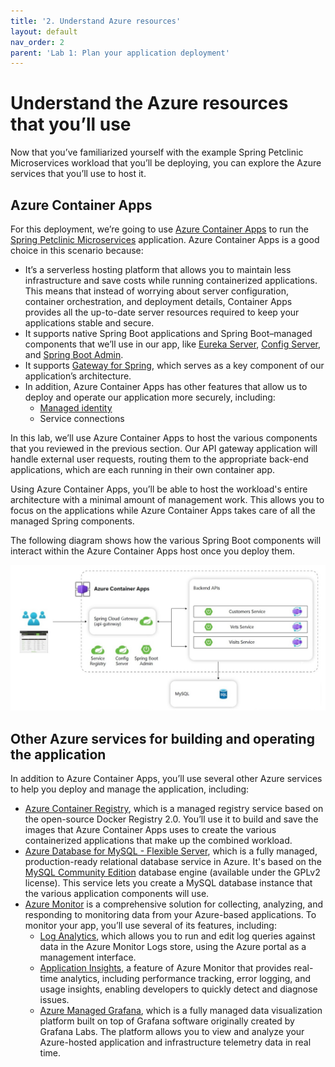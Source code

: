 ```yaml
---
title: '2. Understand Azure resources'  
layout: default  
nav_order: 2  
parent: 'Lab 1: Plan your application deployment'
---
```


# Understand the Azure resources that you’ll use

Now that you’ve familiarized yourself with the example Spring Petclinic Microservices workload that you’ll be deploying, you can explore the Azure services that you’ll use to host it.

## Azure Container Apps

For this deployment, we’re going to use [Azure Container Apps](https://learn.microsoft.com/azure/container-apps/overview) to run the [Spring Petclinic Microservices](https://github.com/spring-petclinic/spring-petclinic-microservices) application. Azure Container Apps is a good choice in this scenario because:

-   It’s a serverless hosting platform that allows you to maintain less infrastructure and save costs while running containerized applications. This means that instead of worrying about server configuration, container orchestration, and deployment details, Container Apps provides all the up-to-date server resources required to keep your applications stable and secure.
-   It supports native Spring Boot applications and Spring Boot–managed components that we’ll use in our app, like [Eureka Server](https://learn.microsoft.com/azure/container-apps/java-eureka-server?tabs=azure-cli), [Config Server](https://learn.microsoft.com/azure/container-apps/java-config-server?tabs=azure-cli), and [Spring Boot Admin](https://learn.microsoft.com/azure/container-apps/java-admin?tabs=azure-cli).
-   It supports [Gateway for Spring](https://learn.microsoft.com/azure/container-apps/java-gateway-for-spring), which serves as a key component of our application’s architecture.
-   In addition, Azure Container Apps has other features that allow us to deploy and operate our application more securely, including:
    -   [Managed identity](https://learn.microsoft.com/azure/container-apps/managed-identity)
    -   Service connections

In this lab, we’ll use Azure Container Apps to host the various components that you reviewed in the previous section. Our API gateway application will handle external user requests, routing them to the appropriate back-end applications, which are each running in their own container app.

Using Azure Container Apps, you’ll be able to host the workload's entire architecture with a minimal amount of management work. This allows you to focus on the applications while Azure Container Apps takes care of all the managed Spring components.

The following diagram shows how the various Spring Boot components will interact within the Azure Container Apps host once you deploy them.

![workload architecture overview](../../images/aca-overview.png)

## Other Azure services for building and operating the application

In addition to Azure Container Apps, you’ll use several other Azure services to help you deploy and manage the application, including:

-   [Azure Container Registry](https://learn.microsoft.com/azure/container-registry/container-registry-intro), which is a managed registry service based on the open-source Docker Registry 2.0. You’ll use it to build and save the images that Azure Container Apps uses to create the various containerized applications that make up the combined workload.
-   [Azure Database for MySQL - Flexible Server](https://learn.microsoft.com/azure/mysql/flexible-server/overview), which is a fully managed, production-ready relational database service in Azure. It's based on the [MySQL Community Edition](https://www.mysql.com/products/community/) database engine (available under the GPLv2 license). This service lets you create a MySQL database instance that the various application components will use.
-   [Azure Monitor](https://learn.microsoft.com/azure/azure-monitor/overview) is a comprehensive solution for collecting, analyzing, and responding to monitoring data from your Azure-based applications. To monitor your app, you’ll use several of its features, including:
    -   [Log Analytics](https://learn.microsoft.com/azure/azure-monitor/logs/log-analytics-overview), which allows you to run and edit log queries against data in the Azure Monitor Logs store, using the Azure portal as a management interface.
    -   [Application Insights](https://learn.microsoft.com/azure/azure-monitor/app/app-insights-overview), a feature of Azure Monitor that provides real-time analytics, including performance tracking, error logging, and usage insights, enabling developers to quickly detect and diagnose issues.
    -   [Azure Managed Grafana](https://learn.microsoft.com/azure/managed-grafana/overview), which is a fully managed data visualization platform built on top of Grafana software originally created by Grafana Labs. The platform allows you to view and analyze your Azure-hosted application and infrastructure telemetry data in real time.

